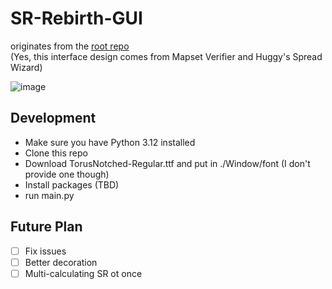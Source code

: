 # SR-Rebirth-GUI
originates from the [root repo](https://github.com/sunnyxxy/Star-Rating-Rebirth)<br>
(Yes, this interface design comes from Mapset Verifier and Huggy's Spread Wizard)

![image](https://github.com/user-attachments/assets/d259f9c5-a73a-42df-b4b4-738ad6dd13d4)

## Development
- Make sure you have Python 3.12 installed
- Clone this repo
- Download TorusNotched-Regular.ttf and put in ./Window/font (I don't provide one though)
- Install packages (TBD)
- run main.py

## Future Plan
- [ ] Fix issues
- [ ] Better decoration
- [ ] Multi-calculating SR ot once
